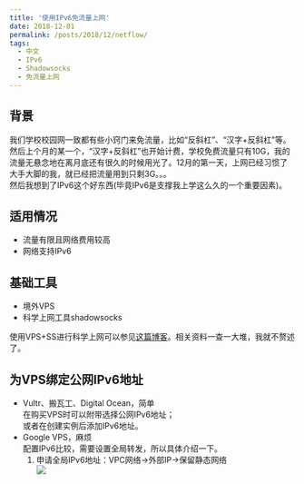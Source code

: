 ```yaml
---
title: '使用IPv6免流量上网'
date: 2018-12-01
permalink: /posts/2018/12/netflow/
tags:
  - 中文
  - IPv6
  - Shadowsocks
  - 免流量上网
---
```


## 背景

我们学校校园网一致都有些小窍门来免流量，比如“反斜杠”、“汉字+反斜杠”等。然后上个月的某一个，“汉字+反斜杠”也开始计费，学校免费流量只有10G，我的流量无悬念地在离月底还有很久的时候用光了。12月的第一天，上网已经习惯了大手大脚的我，就已经把流量用到只剩3G。。。  
然后我想到了IPv6这个好东西(毕竟IPv6是支撑我上学这么久的一个重要因素)。

## 适用情况

* 流量有限且网络费用较高
* 网络支持IPv6

## 基础工具

* 境外VPS
* 科学上网工具shadowsocks  

使用VPS+SS进行科学上网可以参见[这篇博客](https://lijian.ac.cn/posts/2018/06/vps-ss/)。相关资料一查一大堆，我就不赘述了。

## 为VPS绑定公网IPv6地址
* Vultr、搬瓦工、Digital Ocean，简单   
  在购买VPS时可以附带选择公网IPv6地址；  
  或者在创建实例后添加IPv6地址。
* Google VPS，麻烦  
  配置IPv6比较，需要设置全局转发，所以具体介绍一下。  
  1. 申请全局IPv6地址：VPC网络->外部IP->保留静态网络  
   ![](https://superlj666.github.io/files/)
  